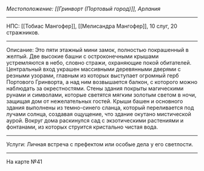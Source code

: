 *Местоположение: [[Гринворт (Портовый город)]], Арлания* 
_____
НПС: [[Тобиас Мангофер]], [[Мелисандра Мангофер]], 10 слуг, 20 стражников.
_____
Описание: Это пяти этажный мини замок, полностью покрашенный в желтый. Две высокие башни с остроконечными крышами устремляются в небо, словно стражи, охраняющие покой обитателей. Центральный вход украшен массивными деревянными дверями с резными узорами, главным из которых выступает огромный герб Портового Гринворта, а над ним возвышается балкон, с которого можно наблюдать за окрестностями. Стены здания покрыты магическими рунами и символами, которые светятся мягким золотым светом в ночи, защищая дом от нежелательных гостей. Крыши башен и основного здания выполнены из темно-синего сланца, который переливается под лучами солнца, создавая ощущение, что здание окутано мистической аурой. Вокруг дома раскинулся сад с экзотическими растениями и фонтанами, из которых струится кристально чистая вода.
_____
Услуги: Личная встреча с префектом или особые дела у его светлости.
_____
На карте №41